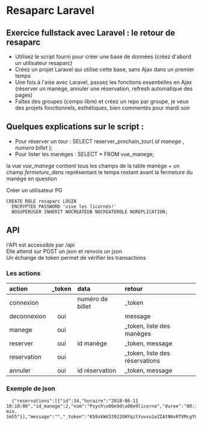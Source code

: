 # **Resaparc** Laravel
## Exercice fullstack avec Laravel : **le retour de resaparc**
- Utilisez le script fourni pour créer une base de données (créez d'abord un utilisateur resaparc)
- Créez un projet Laravel qui utilise cette base, sans Ajax dans un premier temps
- Une fois à l'aise avec Laravel, passez les fonctions essentielles en Ajax (réserver un manège, annuler une réservation, refresh automatique des pages)
- Faîtes des groupes (compo libre) et créez un repo par groupe, je veux des projets fonctionnels, esthétiques, bien commentés pour mardi soir


## Quelques explications sur le script :
- Pour réserver un tour : SELECT reserver_prochain_tour( _id manege_ , _numero billet_ );
- Pour lister les manèges : SELECT * FROM vue_manege;

la vue _vue_manege_ contient tous les champs de la table manège + un champ _fermeture_dans_ représentant le temps restant avant la fermeture du manège en question


Créer un utilisateur PG

    CREATE ROLE resaparc LOGIN
      ENCRYPTED PASSWORD 'vive les licornes!'
      NOSUPERUSER INHERIT NOCREATEDB NOCREATEROLE NOREPLICATION;

## API
l'API est accessible par /api  
Elle attend sur POST un json et renvois un json  
Un échange de token permet de vérifier les transactions

### Les actions
| action       | _token | data              | retour                          |
|:------------|:-------:|:------------------|:--------------------------------|
| connexion   |         |numéro de  billet  | _token                          |
| deconnexion | oui     |                   | message                         |
| manege      | oui     |                   | _token, liste des manèges       |
| reserver    | oui     | id manège         | _token, message                 |
| reservation | oui     |                   | _token, liste des réservations  |
| annuler     | oui     | id réservation    | _token, message                 |

### Exemple de json

      {"reservations":[{"id":34,"horaire":"2018-06-11 10:10:00","id_manege":2,"nom":"Psych\u00e9d\u00e9licorne","duree":"00:10:00","numero_plan":2,"consignes":"Hauteur min. 1m55"}],"message":"","_token":"KS9skWd33922OHYqzlYuvvu1eZIAtNHvRTVMcgYU"}
